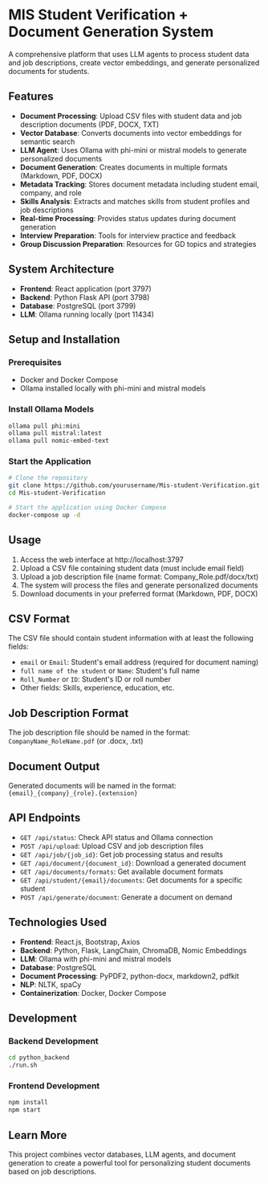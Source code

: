 # MIS Student Verification + Document Generation System

A comprehensive platform that uses LLM agents to process student data and job descriptions, create vector embeddings, and generate personalized documents for students.

## Features

- **Document Processing**: Upload CSV files with student data and job description documents (PDF, DOCX, TXT)
- **Vector Database**: Converts documents into vector embeddings for semantic search
- **LLM Agent**: Uses Ollama with phi-mini or mistral models to generate personalized documents
- **Document Generation**: Creates documents in multiple formats (Markdown, PDF, DOCX)
- **Metadata Tracking**: Stores document metadata including student email, company, and role
- **Skills Analysis**: Extracts and matches skills from student profiles and job descriptions
- **Real-time Processing**: Provides status updates during document generation
- **Interview Preparation**: Tools for interview practice and feedback
- **Group Discussion Preparation**: Resources for GD topics and strategies

## System Architecture

- **Frontend**: React application (port 3797)
- **Backend**: Python Flask API (port 3798)
- **Database**: PostgreSQL (port 3799)
- **LLM**: Ollama running locally (port 11434)

## Setup and Installation

### Prerequisites

- Docker and Docker Compose
- Ollama installed locally with phi-mini and mistral models

### Install Ollama Models

```bash
ollama pull phi:mini
ollama pull mistral:latest
ollama pull nomic-embed-text
```

### Start the Application

```bash
# Clone the repository
git clone https://github.com/yourusername/Mis-student-Verification.git
cd Mis-student-Verification

# Start the application using Docker Compose
docker-compose up -d
```

## Usage

1. Access the web interface at http://localhost:3797
2. Upload a CSV file containing student data (must include email field)
3. Upload a job description file (name format: Company_Role.pdf/docx/txt)
4. The system will process the files and generate personalized documents
5. Download documents in your preferred format (Markdown, PDF, DOCX)

## CSV Format

The CSV file should contain student information with at least the following fields:
- `email` or `Email`: Student's email address (required for document naming)
- `full name of the student` or `Name`: Student's full name
- `Roll_Number` or `ID`: Student's ID or roll number
- Other fields: Skills, experience, education, etc.

## Job Description Format

The job description file should be named in the format: `CompanyName_RoleName.pdf` (or .docx, .txt)

## Document Output

Generated documents will be named in the format: `{email}_{company}_{role}.{extension}`

## API Endpoints

- `GET /api/status`: Check API status and Ollama connection
- `POST /api/upload`: Upload CSV and job description files
- `GET /api/job/{job_id}`: Get job processing status and results
- `GET /api/document/{document_id}`: Download a generated document
- `GET /api/documents/formats`: Get available document formats
- `GET /api/student/{email}/documents`: Get documents for a specific student
- `POST /api/generate/document`: Generate a document on demand

## Technologies Used

- **Frontend**: React.js, Bootstrap, Axios
- **Backend**: Python, Flask, LangChain, ChromaDB, Nomic Embeddings
- **LLM**: Ollama with phi-mini and mistral models
- **Database**: PostgreSQL
- **Document Processing**: PyPDF2, python-docx, markdown2, pdfkit
- **NLP**: NLTK, spaCy
- **Containerization**: Docker, Docker Compose

## Development

### Backend Development

```bash
cd python_backend
./run.sh
```

### Frontend Development

```bash
npm install
npm start
```

## Learn More

This project combines vector databases, LLM agents, and document generation to create a powerful tool for personalizing student documents based on job descriptions.
